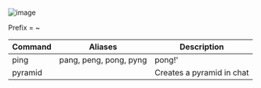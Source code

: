 #  
![image](https://user-images.githubusercontent.com/94239373/141654044-cad95f96-1953-42aa-8bf0-270efd632e47.png)


Prefix = ~

| Command  | Aliases | Description
| --- | --- | --- |
| ping | pang, peng, pong, pyng | pong!' |
| pyramid | | Creates a pyramid in chat |
